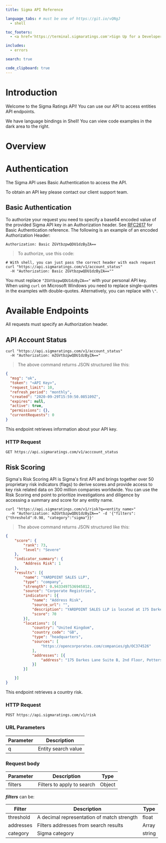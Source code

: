 ```yaml
---
title: Sigma API Reference

language_tabs: # must be one of https://git.io/vQNgJ
  - shell

toc_footers:
  - <a href='https://terminal.sigmaratings.com'>Sign Up for a Developer Key</a>

includes:
  - errors

search: true

code_clipboard: true
---
```


# Introduction

Welcome to the Sigma Ratings API! You can use our API to access entities API endpoints.

We have language bindings in Shell! You can view code examples in the dark area to the right.

# Overview

# Authentication

The Sigma API uses Basic Authentication to access the API. 

To obtain an API key please contact our client support team.

## Basic Authentication

To authorize your request you need to specify a base64 encoded value of the provided Sigma API key in an Authorization header. See [RFC2617](https://tools.ietf.org/html/rfc2617) for Basic Authentication reference. The following is an example of an encoded Authorization Header:

`Authorization: Basic ZGVtbzpwQDU1dzByZA==`

> To authorize, use this code:

```shell
# With shell, you can just pass the correct header with each request
curl "https://api.sigmaratings.com/v1/account_status"
  -H "Authorization: Basic ZGVtbzpwQDU1dzByZA==""
```


<aside class="notice">
You must replace <code>"ZGVtbzpwQDU1dzByZA=="</code> with your personal API key.
</aside>

<aside class="notice">
When using <code>curl</code> on Microsoft Windows you need to replace single-quotes in the examples with double-quotes. Alternatively, you can replace with <code>\"</code>.
</aside>

# Available Endpoints

<aside class="success">
All requests must specify an Authorization header.
</aside>

## API Account Status

```shell
curl "https://api.sigmaratings.com/v1/account_status"
  -H "Authorization: mZGVtbzpwQDU1dzByZA=="
```

> The above command returns JSON structured like this:

```json
{
  "msg": "ok",
  "token": "<API Key>",
  "request_limit": 10,
  "refresh_period": "monthly",
  "created": "2020-09-29T15:59:50.085109Z",
  "expires": null,
  "active": true,
  "permissions": {},
  "currentRequests": 0
}
```

This endpoint retrieves information about your API key.

### HTTP Request

`GET https://api.sigmaratings.com/v1/acccount_status`

## Risk Scoring

Sigma's Risk Scoring API is Sigma's first API and brings together over 50 proprietary risk indicators (flags) to derive scores and provide access to key risk related data on 300 million companies worldwide. You can use the Risk Scoring end point to prioritize investigations and diligence by accessing a summary and score for any entity name.


```shell
curl "https://api.sigmaratings.com/v1/risk?q=<entity name>"
  -H "Authorization: mZGVtbzpwQDU1dzByZA==" -d '{"filters":{"threshold":0.98, "category":"sigma"}}'
```

> The above command returns JSON structured like this:

```json
{
	"score": {
		"rank": 73,
		"level": "Severe"
	},
	"indicator_summary": {
		"Address Risk": 1
	},
	"results": [{
		"name": "YARDPOINT SALES LLP",
		"type": "company",
		"strength": 0.9433497536945812,
		"source": "Corporate Registries",
		"indicators": [{
			"name": "Address Risk",
			"source_url": "",
			"description": "YARDPOINT SALES LLP is located at 175 Darkes Lane Suite B, 2nd Floor, Potters Bar, Hertfordshire, EN6 1BW which appears to be associated with Alleged Shell Companies",
			"score": 70
		}],
		"locations": [{
			"country": "United Kingdom",
			"country_code": "GB",
			"type": "headquarters",
			"sources": [
				"https://opencorporates.com/companies/gb/OC374526"
			],
			"addresses": [{
				"address": "175 Darkes Lane Suite B, 2nd Floor, Potters Bar, Hertfordshire, EN6 1BW"
			}]
		}]

	}]
}
```

This endpoint retrieves a country risk.

### HTTP Request

`POST https://api.sigmaratings.com/v1/risk`

### URL Parameters

Parameter |  Description
--------- |  -----------
q | Entity search value

### Request body

Parameter | Description | Type   |
--------- | ----------- | ---------- |
filters | Filters to apply to search | Object |

_**filters**_ can be:

Filter | Description | Type | 
-------| ----------- | ----- | 
threshold | A decimal representation of match strength | float | 
addresses | Filters addresses from search results | Array |
category | Sigma category | string |


